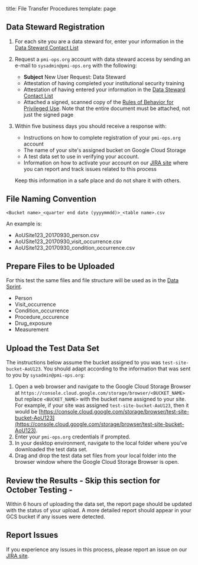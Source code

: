 title: File Transfer Procedures
template: page

## Data Steward Registration

1. For each site you are a data steward for, enter your information in the [Data Steward Contact List](https://docs.google.com/spreadsheets/d/1Slh4teXKBwtD_ZrTFEjUTVH3Jk5ii-tcSJxocZnAqdo/edit?usp=sharing)

1. Request a `pmi-ops.org` account with data steward access by sending an e-mail to `sysadmin@pmi-ops.org` with the following:
 
     * __Subject__ New User Request: Data Steward
     * Attestation of having completed your institutional security training
     * Attestation of having entered your information in the [Data Steward Contact List](https://docs.google.com/spreadsheets/d/1Slh4teXKBwtD_ZrTFEjUTVH3Jk5ii-tcSJxocZnAqdo/edit?usp=sharing)
     * Attached a signed, scanned copy of the [Rules of Behavior for Privileged Use](https://docs.google.com/document/d/1E6bRJ4l7AclEkaFS4Tg2zt9u3WyFMOpu4-omMjhlTRM/edit?usp=sharing). Note that the entire document must be attached, not just the signed page 

1. Within five business days you should receive a response with:
     * Instructions on how to complete registration of your `pmi-ops.org` account
     * The name of your site's assigned bucket on Google Cloud Storage
     * A test data set to use in verifying your account.
     * Information on how to activate your account on our [JIRA site](https://precisionmedicineinitiative.atlassian.net) where you can report and track issues related to this process
  
      Keep this information in a safe place and do not share it with others.

## File Naming Convention

`<Bucket name>_<quarter end date (yyyymmdd)>_<table name>.csv`

An example is:
* AoUSite123_20170930_person.csv
* AoUSite123_20170930_visit_occurrence.csv
* AoUSite123_20170930_condition_occurrence.csv

## Prepare Files to be Uploaded

For this test the same files and file structure will be used as in the [Data Sprint](https://cumc-dbmi.github.io/pmi_sprint_reporter/data_model.html).
 * Person
 * Visit_occurrence
 * Condition_occurrence
 * Procedure_occurence
 * Drug_exposure
 * Measurement
                
## Upload the Test Data Set

The instructions below assume the bucket assigned to you was `test-site-bucket-AoU123`. You should adapt according to the information that was sent to you by `sysadmin@pmi-ops.org`:

1. Open a web browser and navigate to the Google Cloud Storage Browser at `https://console.cloud.google.com/storage/browser/<BUCKET_NAME>` but replace `<BUCKET_NAME>` with the bucket name assigned to your site. For example, if your site was assigned `test-site-bucket-AoU123`, then it would be [https://console.cloud.google.com/storage/browser/test-site-bucket-AoU123](https://console.cloud.google.com/storage/browser/test-site-bucket-AoU123).
1. Enter your `pmi-ops.org` credentials if prompted.
1. In your desktop environment, navigate to the local folder where you've downloaded the test data set.
1. Drag and drop the test data set files from your local folder into the browser window where the Google Cloud Storage Browser is open.

## Review the Results - Skip this section for October Testing - 

Within 6 hours of uploading the data set, the report page should be updated with the status of your upload. A more detailed report should appear in your GCS bucket if any issues were detected. 

## Report Issues

If you experience any issues in this process, please report an issue on our [JIRA site](https://precisionmedicineinitiative.atlassian.net).
